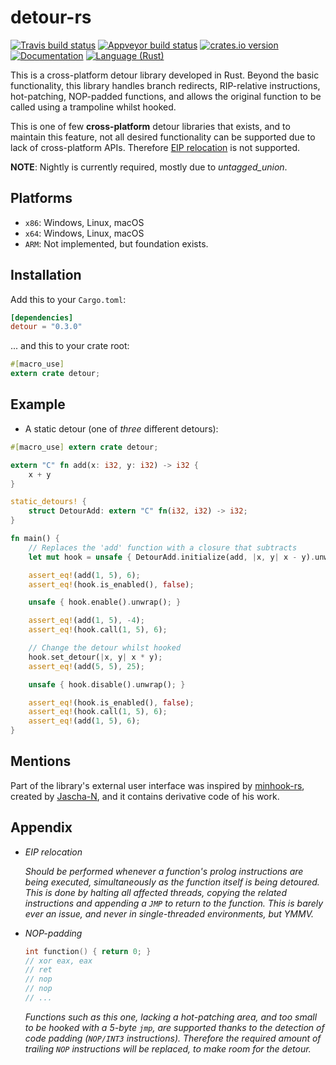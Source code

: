 detour-rs
=========
[![Travis build status][travis-shield]][travis]
[![Appveyor build status][appveyor-shield]][appveyor]
[![crates.io version][crate-shield]][crate]
[![Documentation][docs-shield]][docs]
[![Language (Rust)][rust-shield]][rust]

This is a cross-platform detour library developed in Rust. Beyond the basic
functionality, this library handles branch redirects, RIP-relative
instructions, hot-patching, NOP-padded functions, and allows the original
function to be called using a trampoline whilst hooked.

This is one of few **cross-platform** detour libraries that exists, and to
maintain this feature, not all desired functionality can be supported due to
lack of cross-platform APIs. Therefore [EIP relocation](#appendix) is not
supported.

**NOTE**: Nightly is currently required, mostly due to *untagged_union*.

## Platforms

- `x86`: Windows, Linux, macOS
- `x64`: Windows, Linux, macOS
- `ARM`: Not implemented, but foundation exists.

## Installation

Add this to your `Cargo.toml`:

```toml
[dependencies]
detour = "0.3.0"
```

... and this to your crate root:

```rust
#[macro_use]
extern crate detour;
```

## Example

- A static detour (one of *three* different detours):

```rust
#[macro_use] extern crate detour;

extern "C" fn add(x: i32, y: i32) -> i32 {
    x + y
}

static_detours! {
    struct DetourAdd: extern "C" fn(i32, i32) -> i32;
}

fn main() {
    // Replaces the 'add' function with a closure that subtracts
    let mut hook = unsafe { DetourAdd.initialize(add, |x, y| x - y).unwrap() };

    assert_eq!(add(1, 5), 6);
    assert_eq!(hook.is_enabled(), false);

    unsafe { hook.enable().unwrap(); }

    assert_eq!(add(1, 5), -4);
    assert_eq!(hook.call(1, 5), 6);

    // Change the detour whilst hooked
    hook.set_detour(|x, y| x * y);
    assert_eq!(add(5, 5), 25);

    unsafe { hook.disable().unwrap(); }

    assert_eq!(hook.is_enabled(), false);
    assert_eq!(hook.call(1, 5), 6);
    assert_eq!(add(1, 5), 6);
}
```

## Mentions

Part of the library's external user interface was inspired by
[minhook-rs][minhook], created by [Jascha-N][minhook], and it contains
derivative code of his work.

## Appendix

- *EIP relocation*

  *Should be performed whenever a function's prolog instructions
  are being executed, simultaneously as the function itself is being
  detoured. This is done by halting all affected threads, copying the related
  instructions and appending a `JMP` to return to the function. This is
  barely ever an issue, and never in single-threaded environments, but YMMV.*

- *NOP-padding*
  ```c
  int function() { return 0; }
  // xor eax, eax
  // ret
  // nop
  // nop
  // ...
  ```
  *Functions such as this one, lacking a hot-patching area, and too small to
  be hooked with a 5-byte `jmp`, are supported thanks to the detection of
  code padding (`NOP/INT3` instructions). Therefore the required amount of
  trailing `NOP` instructions will be replaced, to make room for the detour.*

<!-- Links -->
[travis-shield]: https://img.shields.io/travis/darfink/detour-rs.svg?style=flat-square
[travis]: https://travis-ci.org/darfink/detour-rs
[appveyor-shield]: https://img.shields.io/appveyor/ci/darfink/detour-rs/master.svg?style=flat-square
[appveyor]: https://ci.appveyor.com/project/darfink/detour-rs
[crate-shield]: https://img.shields.io/crates/v/detour.svg?style=flat-square
[crate]: https://crates.io/crates/detour
[rust-shield]: https://img.shields.io/badge/powered%20by-rust-blue.svg?style=flat-square
[rust]: https://www.rust-lang.org
[docs-shield]: https://img.shields.io/badge/docs-github-green.svg?style=flat-square
[docs]: https://darfink.github.io/detour-rs/detour/index.html
[minhook-author]: https://github.com/Jascha-N
[minhook]: https://github.com/Jascha-N/minhook-rs/
